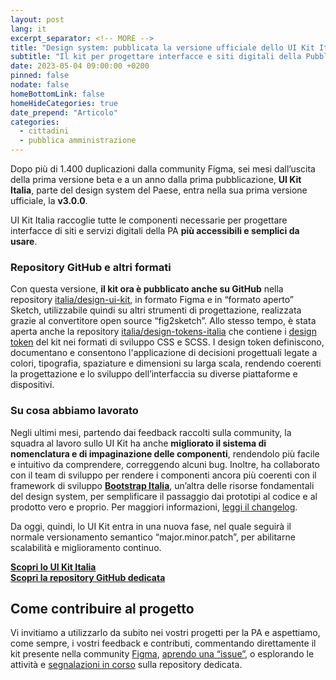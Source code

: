 ```yaml
---
layout: post
lang: it
excerpt_separator: <!-- MORE -->
title: "Design system: pubblicata la versione ufficiale dello UI Kit Italia"
subtitle: "Il kit per progettare interfacce e siti digitali della Pubblica Amministrazione (PA) esce dalla fase beta"
date: 2023-05-04 09:00:00 +0200
pinned: false
nodate: false
homeBottomLink: false
homeHideCategories: true
date_prepend: "Articolo"
categories:
  - cittadini
  - pubblica amministrazione
---
```


<!-- MORE -->
Dopo più di 1.400 duplicazioni dalla community Figma, sei mesi dall’uscita della prima versione beta e a un anno dalla prima pubblicazione, **UI Kit Italia**, parte del design system del Paese, entra nella sua prima versione ufficiale, la **v3.0.0**.

UI Kit Italia raccoglie tutte le componenti necessarie per progettare interfacce di siti e servizi digitali della PA **più accessibili e semplici da usare**.

### Repository GitHub e altri formati
Con questa versione, **il kit ora è pubblicato anche su GitHub** nella repository [italia/design-ui-kit](https://github.com/italia/design-ui-kit/), in formato Figma e in “formato aperto” Sketch, utilizzabile quindi su altri strumenti di progettazione, realizzata grazie al convertitore open source “fig2sketch”. Allo stesso tempo, è stata aperta anche la repository [italia/design-tokens-italia](https://github.com/italia/design-tokens-italia/) che contiene i [design token](https://prossima.designers.italia.it/design-system/fondamenti/design-tokens/) del kit nei formati di sviluppo CSS e SCSS. I design token definiscono, documentano e consentono l'applicazione di decisioni progettuali legate a colori, tipografia, spaziature e dimensioni su larga scala, rendendo coerenti la progettazione e lo sviluppo dell’interfaccia su diverse piattaforme e dispositivi.

### Su cosa abbiamo lavorato
Negli ultimi mesi, partendo dai feedback raccolti sulla community, la squadra al lavoro sullo UI Kit ha anche **migliorato il sistema di nomenclatura e di impaginazione delle componenti**, rendendolo più facile e intuitivo da comprendere, correggendo alcuni bug. Inoltre, ha collaborato con il team di sviluppo per rendere i componenti ancora più coerenti con il framework di sviluppo **[Bootstrap Italia](https://github.com/italia/bootstrap-italia/)**, un’altra delle risorse fondamentali del design system, per semplificare il passaggio dai prototipi al codice e al prodotto vero e proprio. Per maggiori informazioni, [leggi il changelog](https://github.com/italia/design-ui-kit/releases).

Da oggi, quindi, lo UI Kit entra in una nuova fase, nel quale seguirà il normale versionamento semantico “major.minor.patch”, per abilitarne scalabilità e miglioramento continuo.

**[Scopri lo UI Kit Italia](https://www.figma.com/community/file/1105848677422572920)**  
**[Scopri la repository GitHub dedicata](http://github.com/italia/design-ui-kit)**

## Come contribuire al progetto
Vi invitiamo a utilizzarlo da subito nei vostri progetti per la PA e aspettiamo, come sempre, i vostri feedback e contributi, commentando direttamente il kit presente nella community [Figma](https://www.figma.com/community/file/1105848677422572920), [aprendo una “issue”](https://github.com/italia/design-ui-kit/issues/new), o esplorando le attività e [segnalazioni in corso](https://github.com/italia/design-ui-kit/issues) sulla repository dedicata.

